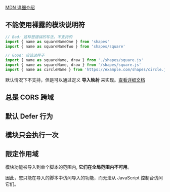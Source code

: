 [MDN 详细介绍](https://developer.mozilla.org/en-US/docs/Web/JavaScript/Guide/Modules)

## 不能使用裸露的模块说明符

```js
// Bad: 这样是错误的写法，不支持的
import { name as squareNameOne } from 'shapes'
import { name as squareNameTwo } from 'shapes/square'

// Good: 应该这样子
import { name as squareName, draw } from './shapes/square.js'
import { name as squareName, draw } from '/shapes/square.js'
import { name as circleName } from 'https://example.com/shapes/circle.js'
```

默认情况下不支持，但是可以通过定义 **导入映射** 来实现。[查看详细文档](https://developer.mozilla.org/en-US/docs/Web/JavaScript/Guide/Modules#importing_modules_using_import_maps)

## 总是 CORS 跨域

## 默认 Defer 行为

## 模块只会执行一次

## 限定作用域

模块功能被导入到单个脚本的范围内, **它们在全局范围内不可用**。

因此，您只能在导入的脚本中访问导入的功能，而无法从 JavaScript 控制台访问它们。
